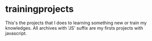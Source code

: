 # trainingprojects
This's the projects that I does to learning something new or train my knowledges.
All archives with 'JS' suffix are my firsts projects with javascript.

